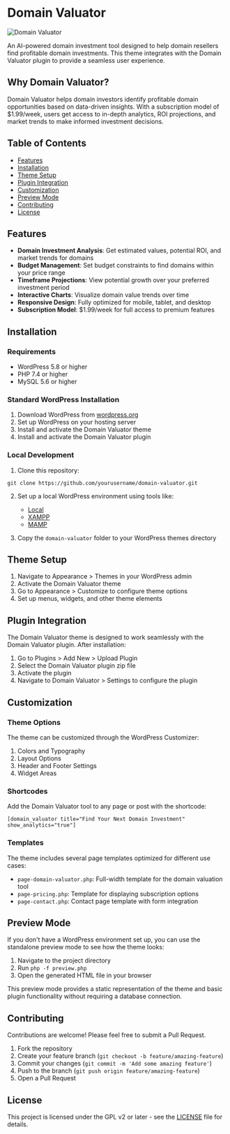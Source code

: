 # Domain Valuator

![Domain Valuator](https://via.placeholder.com/150x150.png?text=DV)

An AI-powered domain investment tool designed to help domain resellers find profitable domain investments. This theme integrates with the Domain Valuator plugin to provide a seamless user experience.

## Why Domain Valuator?

Domain Valuator helps domain investors identify profitable domain opportunities based on data-driven insights. With a subscription model of $1.99/week, users get access to in-depth analytics, ROI projections, and market trends to make informed investment decisions.

## Table of Contents

- [Features](#features)
- [Installation](#installation)
- [Theme Setup](#theme-setup)
- [Plugin Integration](#plugin-integration)
- [Customization](#customization)
- [Preview Mode](#preview-mode)
- [Contributing](#contributing)
- [License](#license)

## Features

- **Domain Investment Analysis**: Get estimated values, potential ROI, and market trends for domains
- **Budget Management**: Set budget constraints to find domains within your price range
- **Timeframe Projections**: View potential growth over your preferred investment period
- **Interactive Charts**: Visualize domain value trends over time
- **Responsive Design**: Fully optimized for mobile, tablet, and desktop
- **Subscription Model**: $1.99/week for full access to premium features

## Installation

### Requirements

- WordPress 5.8 or higher
- PHP 7.4 or higher
- MySQL 5.6 or higher

### Standard WordPress Installation

1. Download WordPress from [wordpress.org](https://wordpress.org)
2. Set up WordPress on your hosting server
3. Install and activate the Domain Valuator theme
4. Install and activate the Domain Valuator plugin

### Local Development

1. Clone this repository:
```
git clone https://github.com/yourusername/domain-valuator.git
```

2. Set up a local WordPress environment using tools like:
   - [Local](https://localwp.com)
   - [XAMPP](https://www.apachefriends.org)
   - [MAMP](https://www.mamp.info)

3. Copy the `domain-valuator` folder to your WordPress themes directory

## Theme Setup

1. Navigate to Appearance > Themes in your WordPress admin
2. Activate the Domain Valuator theme
3. Go to Appearance > Customize to configure theme options
4. Set up menus, widgets, and other theme elements

## Plugin Integration

The Domain Valuator theme is designed to work seamlessly with the Domain Valuator plugin. After installation:

1. Go to Plugins > Add New > Upload Plugin
2. Select the Domain Valuator plugin zip file
3. Activate the plugin
4. Navigate to Domain Valuator > Settings to configure the plugin

## Customization

### Theme Options

The theme can be customized through the WordPress Customizer:

1. Colors and Typography
2. Layout Options
3. Header and Footer Settings
4. Widget Areas

### Shortcodes

Add the Domain Valuator tool to any page or post with the shortcode:

```
[domain_valuator title="Find Your Next Domain Investment" show_analytics="true"]
```

### Templates

The theme includes several page templates optimized for different use cases:

- `page-domain-valuator.php`: Full-width template for the domain valuation tool
- `page-pricing.php`: Template for displaying subscription options
- `page-contact.php`: Contact page template with form integration

## Preview Mode

If you don't have a WordPress environment set up, you can use the standalone preview mode to see how the theme looks:

1. Navigate to the project directory
2. Run `php -f preview.php` 
3. Open the generated HTML file in your browser

This preview mode provides a static representation of the theme and basic plugin functionality without requiring a database connection.

## Contributing

Contributions are welcome! Please feel free to submit a Pull Request.

1. Fork the repository
2. Create your feature branch (`git checkout -b feature/amazing-feature`)
3. Commit your changes (`git commit -m 'Add some amazing feature'`)
4. Push to the branch (`git push origin feature/amazing-feature`)
5. Open a Pull Request

## License

This project is licensed under the GPL v2 or later - see the [LICENSE](LICENSE) file for details. 